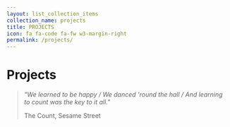 ```yaml
---
layout: list_collection_items
collection_name: projects
title: PROJECTS
icon: fa fa-code fa-fw w3-margin-right
permalink: /projects/
---
```


# Projects

  <blockquote class="w3-panel w3-leftbar w3-light-grey">
    <p class="w3-large"><i>"We learned to be happy / We danced 'round the hall / And learning to count was the key to it all."</i></p>
    <p>The Count, Sesame Street</p>
  </blockquote> 

